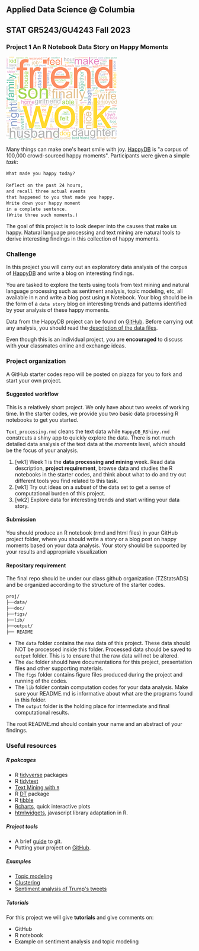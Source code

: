 ## Applied Data Science @ Columbia
## STAT GR5243/GU4243 Fall 2023 
### Project 1 An R Notebook Data Story on Happy Moments

![image](../figs/wordcloud.png)

Many things can make one's heart smile with joy. [HappyDB](https://rit-public.github.io/HappyDB/) is "a corpus of 100,000 crowd-sourced happy moments". Participants were given a simple *task*:

```
What made you happy today? 

Reflect on the past 24 hours, 
and recall three actual events 
that happened to you that made you happy. 
Write down your happy moment 
in a complete sentence.
(Write three such moments.)
```
The goal of this project is to look deeper into the causes that make us happy. Natural language processing and text mining are natural tools to derive interesting findings in this collection of happy moments. 

### Challenge 

In this project you will carry out an exploratory data analysis of the corpus of [HappyDB](https://rit-public.github.io/HappyDB/) and write a blog on interesting findings.

You are tasked to explore the texts using tools from text mining and natural language processing such as sentiment analysis, topic modeling, etc, all available in `R` and write a blog post using `R` Notebook. Your blog should be in the form of a `data story` blog on interesting trends and patterns identified by your analysis of these happy moments. 

Data from the HappyDB project can be found on [GitHub](https://github.com/rit-public/HappyDB/tree/master/happydb/data). Before carrying out any analysis, you should read the [description of the data files](https://github.com/rit-public/HappyDB).

Even though this is an individual project, you are **encouraged** to discuss with your classmates online and exchange ideas. 

### Project organization

A GitHub starter codes repo will be posted on piazza for you to fork and start your own project. 

#### Suggested workflow
This is a relatively short project. We only have about two weeks of working time. In the starter codes, we provide you two basic data processing R notebooks to get you started. 

`Text_processing.rmd` cleans the text data while `HappyDB_RShiny.rmd` constrcuts a shiny app to quickly explore the data. There is not much detailed data analysis of the text data at the *moments* level, which should be the focus of your analysis.

1. [wk1] Week 1 is the **data processing and mining** week. Read data description, **project requirement**, browse data and studies the R notebooks in the starter codes, and think about what to do and try out different tools you find related to this task.
2. [wk1] Try out ideas on a *subset* of the data set to get a sense of computational burden of this project. 
3. [wk2] Explore data for interesting trends and start writing your data story. 

#### Submission
You should produce an R notebook (rmd and html files) in your GitHub project folder, where you should write a story or a blog post on happy moments based on your data analysis. Your story should be supported by your results and appropriate visualization

#### Repositary requirement

The final repo should be under our class github organization (TZStatsADS) and be organized according to the structure of the starter codes. 

```
proj/
├──data/
├──doc/
├──figs/
├──lib/
├──output/
├── README
```
- The `data` folder contains the raw data of this project. These data should NOT be processed inside this folder. Processed data should be saved to `output` folder. This is to ensure that the raw data will not be altered. 
- The `doc` folder should have documentations for this project, presentation files and other supporting materials. 
- The `figs` folder contains figure files produced during the project and running of the codes. 
- The `lib` folder contain computation codes for your data analysis. Make sure your README.md is informative about what are the programs found in this folder. 
- The `output` folder is the holding place for intermediate and final computational results.

The root README.md should contain your name and an abstract of your findings. 

### Useful resources

##### R pakcages
* R [tidyverse](https://www.tidyverse.org/) packages
* R [tidytext](https://cran.r-project.org/web/packages/tidytext/vignettes/tidytext.html)
* [Text Mining with `R`](https://www.tidytextmining.com/)
* R [DT](http://www.htmlwidgets.org/showcase_datatables.html) package
* R [tibble](https://cran.r-project.org/web/packages/tibble/vignettes/tibble.html)
* [Rcharts](http://rcharts.io/gallery/), quick interactive plots
* [htmlwidgets](http://www.htmlwidgets.org/), javascript library adaptation in R. 

##### Project tools
* A brief [guide](http://rogerdudler.github.io/git-guide/) to git.
* Putting your project on [GitHub](https://guides.github.com/introduction/getting-your-project-on-github/).

##### Examples
+ [Topic modeling](https://cran.r-project.org/web/packages/topicmodels/vignettes/topicmodels.pdf)
+ [Clustering](http://www.statmethods.net/advstats/cluster.html)
+ [Sentiment analysis of Trump's tweets](https://www.r-bloggers.com/sentiment-analysis-on-donald-trump-using-r-and-tableau/)

##### Tutorials

For this project we will give **tutorials** and give comments on:

- GitHub
- R notebook
- Example on sentiment analysis and topic modeling